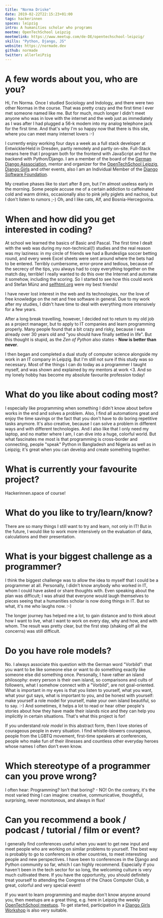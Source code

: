 ```yaml
---
title: "Norma Driske"
date: 2019-02-22T22:15:23+01:00
tags: hackerinnen
spaces: leipzig
intro: A humanities scholar who programs
meetme: OpenTechSchool Leipzig
meetmelink: https://www.meetup.com/de-DE/opentechschool-leipzig/
skills: "Python, Django, JS"
website: https://normade.dev
github: normade
twitter: allerleiPzig
---
```


# A few words about you, who are you?

Hi, I'm Norma. Once I studied Sociology and Indology, and there were two other Normas in the course. That was pretty crazy and the first time I ever met someone named like me. But for much, much longer I didn't meet anyone who was in love with the internet and the web just as immediately as I was after I had plugged a 56-k modem into my analog telephone jack for the first time. And that's why I'm so happy now that there is this site, where you can meet many internet lovers :-)

I currently enjoy working four days a week as a full stack developer at EntwicklerHeld in Dresden, partly remotely and partly on-site. Full-Stack means here that I program both for the frontend with JavaScript and for the backend with Python/Django. I am a member of the board of the [German Django Asssociation](https://www.django-verein.de/)</a>, mentor and organizer for the [OpenTechSchool Leipzig](https://opentechschool.org/leipzig), [Django Girls](https://www.djangogirls.org/) and other events, also I am an Individual Member of the [Django Software Foundation](https://www.djangoproject.com/foundation/).

My creative phases like to start after 8 pm, but I'm almost useless early in the morning. Some people accuse me of a certain addiction to caffeinated cold and warm drinks, occasionally also to pink jelly piglets and nachos, but I don't listen to rumors ;-) Oh, and I like cats, Alf, and Bosnia-Hercegovina.

# When and how did you get interested in coding?

At school we learned the basics of Basic and Pascal. The first time I dealt with the web was during my non-technical(!) studies and the real reason was my laziness: in my circle of friends we had a Bundesliga soccer betting round, and every week Excel sheets were sent around where the bets had to be entered. Terribly cumbersome, error-prone and tedious, because of the secrecy of the tips, you always had to copy everything together on the match day, terrible! I really wanted to do this over the Internet and automate it somehow, including the scoring. So I started to see how this could work and Stefan Münz and [selfhtml.org](https://selfhtml.org/) were my best friends!

I have never lost interest in the web and its technologies, nor the love of free knowledge on the net and free software in general. Due to my work after my studies, I didn't have time to deal with everything more intensively for a few years.<br>

After a long break travelling, however, I decided not to return to my old job as a project manager, but to apply to IT companies and learn programming properly. Many people found that a bit crazy and risky, because I was already over 30 years old and "you should have finally settled in life". But this thought is stupid, as the _Zen of Python_ also states - **Now is better than never**.

I then began and completed a dual study of computer science alongside my work in an IT company in Leipzig. But I'm still not sure if this study was so necessary. Most of the things I can do today as a programmer I taught myself, and was shown and explained by my mentors at work <3. And so my lonely hobby has become my absolute favourite profession today!

# What do you like about coding most?

I especially like programming when something I didn't know about before works in the end and solves a problem. Also, I find all automations great and enjoy the time savings or the fact that you don't have to do boring repetitive tasks anymore. It's also creative, because I can solve a problem in different ways and with different technologies. And I also like that I only need my laptop, and no matter where I am, I can dive into a huge, colorful world. But what fascinates me most is that programming is cross-border and connecting, people "speak" Python in Bangladesh and Nigeria as well as in Leipzig; it's great when you can develop and create something together.

# What is currently your favourite project?

Hackerinnen.space of course!

# What do you like to try/learn/know?

There are so many things I still want to try and learn, not only in IT! But in the future, I would like to work more intensively on the evaluation of data, calculations and their presentation.

# What is your biggest challenge as a programmer?

I think the biggest challenge was to allow the idea to myself that I could be a programmer at all.
Personally, I didn't know anybody who worked in IT, whom I could have asked or share thoughts with. Even speaking about the plan was difficult; I was afraid that everyone would laugh themselves to pieces seeing that a humanities scholar is now doing things in IT. But so what, it's me who laughs now. :-)

The longer journey has helped me a lot, to gain distance and to think about how I want to live, what I want to work on every day, why and how, and with whom. The result was pretty clear, but the first step (shaking off all the concerns) was still difficult.

# Do you have role models?

No. I always associate this question with the German word "Vorbild": that you want to be like someone else or want to do something exactly like someone else did something once. Personally, I have rather an island philosophy: every person is their own island, so comparisons and cults of followers, what I somehow connect with a "Vorbild", are not goal-oriented. What is important in my eyes is that you listen to yourself, what you want, what your gut says, what is important to you, and be honest with yourself: make yourself a role model for yourself, make your own island beautiful, so to say. :-) And sometimes, it helps a lot to read or hear other people's stories about how they have made their islands nice and they can help you implicitly in certain situations. That's what this project is for!

If you understand _role model_ in this abstract form, then I love stories of courageous people in every situation. I find whistle-blowers courageous, people from the LGBTQ movement, first-time speakers at conferences, people who make fun of their illnesses and countless other everyday heroes whose names I often don't even know.

# Which stereotype of a programmer can you prove wrong?

I often hear: Programming? Isn't that boring? - NO! On the contrary, it's the most varied thing I can imagine: creative, communicative, thoughtful, surprising, never monotonous, and always in flux!

# Can you recommend a book / podcast / tutorial / film or event?

I generally find conferences useful when you want to get new input and meet people who are working on similar problems to yourself. The best way is probably to go to conferences in other countries, to meet interesting people and new perspectives. I have been to conferences in the Django and Python community so far, which I can highly recommend. Especially if you haven't been in the tech sector for so long, the welcoming culture is very much cultivated there. If you have the opportunity, you should definitely treat yourself to attending the Congress of the Chaos Computer Club, a great, colorful and very special event!

If you want to learn programming and maybe don't know anyone around you, then meetups are a great thing, e.g. here in Leipzig the weekly [OpenTechSchool meetups](https://opentechschool.org/leipzig). To get started, participation in a [Django Girls Workshop](https://www.djangogirls.org/events) is also very suitable.
